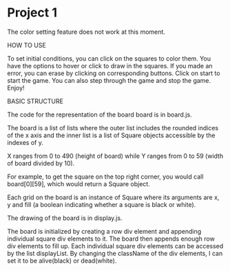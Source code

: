Project 1
=====

The color setting feature does not work at this moment.

HOW TO USE

To set initial conditions, you can click on the squares to color them. You have the options to hover or click to draw in the squares. If you made an error, you can erase by clicking on corresponding buttons.
Click on start to start the game. You can also step through the game and stop the game.
Enjoy!

BASIC STRUCTURE

The code for the representation of the board board is in board.js. 

The board is a list of lists where the outer list includes the rounded indices of the x axis and the inner list is a list of Square objects accessible by the indexes of y.

X ranges from 0 to 490 (height of board) while Y ranges from 0 to 59 (width of board divided by 10).

For example, to get the square on the top right corner, you would call board[0][59], which would return a Square object. 

Each grid on the board is an instance of Square where its arguments are x, y and fill (a boolean indicating whether a square is black or white). 

The drawing of the board is in display.js.

The board is initialized by creating a row div element and appending individual square div elements to it. The board then appends enough row div elements  to fill up. Each individual square div elements can be accessed by the list displayList. By changing the className of the div elements, I can set it to be alive(black) or dead(white). 



